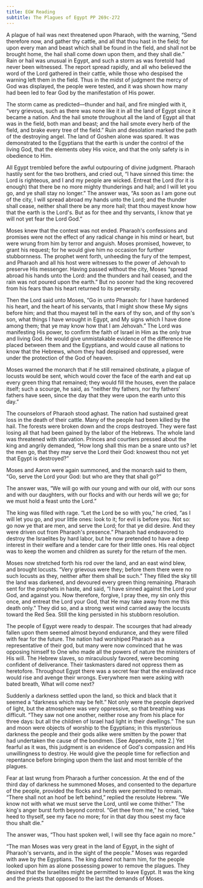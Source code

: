 ```yaml
---
title: EGW Reading
subtitle: The Plagues of Egypt PP 269c-272
---
```


A plague of hail was next threatened upon Pharaoh, with the warning, “Send therefore now, and gather thy cattle, and all that thou hast in the field; for upon every man and beast which shall be found in the field, and shall not be brought home, the hail shall come down upon them, and they shall die.” Rain or hail was unusual in Egypt, and such a storm as was foretold had never been witnessed. The report spread rapidly, and all who believed the word of the Lord gathered in their cattle, while those who despised the warning left them in the field. Thus in the midst of judgment the mercy of God was displayed, the people were tested, and it was shown how many had been led to fear God by the manifestation of His power.

The storm came as predicted—thunder and hail, and fire mingled with it, “very grievous, such as there was none like it in all the land of Egypt since it became a nation. And the hail smote throughout all the land of Egypt all that was in the field, both man and beast; and the hail smote every herb of the field, and brake every tree of the field.” Ruin and desolation marked the path of the destroying angel. The land of Goshen alone was spared. It was demonstrated to the Egyptians that the earth is under the control of the living God, that the elements obey His voice, and that the only safety is in obedience to Him.

All Egypt trembled before the awful outpouring of divine judgment. Pharaoh hastily sent for the two brothers, and cried out, “I have sinned this time: the Lord is righteous, and I and my people are wicked. Entreat the Lord (for it is enough) that there be no more mighty thunderings and hail; and I will let you go, and ye shall stay no longer.” The answer was, “As soon as I am gone out of the city, I will spread abroad my hands unto the Lord; and the thunder shall cease, neither shall there be any more hail; that thou mayest know how that the earth is the Lord's. But as for thee and thy servants, I know that ye will not yet fear the Lord God.”

Moses knew that the contest was not ended. Pharaoh's confessions and promises were not the effect of any radical change in his mind or heart, but were wrung from him by terror and anguish. Moses promised, however, to grant his request; for he would give him no occasion for further stubbornness. The prophet went forth, unheeding the fury of the tempest, and Pharaoh and all his host were witnesses to the power of Jehovah to preserve His messenger. Having passed without the city, Moses “spread abroad his hands unto the Lord: and the thunders and hail ceased, and the rain was not poured upon the earth.” But no sooner had the king recovered from his fears than his heart returned to its perversity.

Then the Lord said unto Moses, “Go in unto Pharaoh: for I have hardened his heart, and the heart of his servants, that I might show these My signs before him; and that thou mayest tell in the ears of thy son, and of thy son's son, what things I have wrought in Egypt, and My signs which I have done among them; that ye may know how that I am Jehovah.” The Lord was manifesting His power, to confirm the faith of Israel in Him as the only true and living God. He would give unmistakable evidence of the difference He placed between them and the Egyptians, and would cause all nations to know that the Hebrews, whom they had despised and oppressed, were under the protection of the God of heaven.

Moses warned the monarch that if he still remained obstinate, a plague of locusts would be sent, which would cover the face of the earth and eat up every green thing that remained; they would fill the houses, even the palace itself; such a scourge, he said, as “neither thy fathers, nor thy fathers’ fathers have seen, since the day that they were upon the earth unto this day.”

The counselors of Pharaoh stood aghast. The nation had sustained great loss in the death of their cattle. Many of the people had been killed by the hail. The forests were broken down and the crops destroyed. They were fast losing all that had been gained by the labor of the Hebrews. The whole land was threatened with starvation. Princes and courtiers pressed about the king and angrily demanded, “How long shall this man be a snare unto us? let the men go, that they may serve the Lord their God: knowest thou not yet that Egypt is destroyed?”

Moses and Aaron were again summoned, and the monarch said to them, “Go, serve the Lord your God: but who are they that shall go?”

The answer was, “We will go with our young and with our old, with our sons and with our daughters, with our flocks and with our herds will we go; for we must hold a feast unto the Lord.”

The king was filled with rage. “Let the Lord be so with you,” he cried, “as I will let you go, and your little ones: look to it; for evil is before you. Not so: go now ye that are men, and serve the Lord; for that ye did desire. And they were driven out from Pharaoh's presence.” Pharaoh had endeavored to destroy the Israelites by hard labor, but he now pretended to have a deep interest in their welfare and a tender care for their little ones. His real object was to keep the women and children as surety for the return of the men.

Moses now stretched forth his rod over the land, and an east wind blew, and brought locusts. “Very grievous were they; before them there were no such locusts as they, neither after them shall be such.” They filled the sky till the land was darkened, and devoured every green thing remaining. Pharaoh sent for the prophets in haste, and said, “I have sinned against the Lord your God, and against you. Now therefore, forgive, I pray thee, my sin only this once, and entreat the Lord your God, that He may take away from me this death only.” They did so, and a strong west wind carried away the locusts toward the Red Sea. Still the king persisted in his stubborn resolution.

The people of Egypt were ready to despair. The scourges that had already fallen upon them seemed almost beyond endurance, and they were filled with fear for the future. The nation had worshiped Pharaoh as a representative of their god, but many were now convinced that he was opposing himself to One who made all the powers of nature the ministers of His will. The Hebrew slaves, so miraculously favored, were becoming confident of deliverance. Their taskmasters dared not oppress them as heretofore. Throughout Egypt there was a secret fear that the enslaved race would rise and avenge their wrongs. Everywhere men were asking with bated breath, What will come next?

Suddenly a darkness settled upon the land, so thick and black that it seemed a “darkness which may be felt.” Not only were the people deprived of light, but the atmosphere was very oppressive, so that breathing was difficult. “They saw not one another, neither rose any from his place for three days: but all the children of Israel had light in their dwellings.” The sun and moon were objects of worship to the Egyptians; in this mysterious darkness the people and their gods alike were smitten by the power that had undertaken the cause of the bondmen. \[See Appendix, note 2.\] Yet fearful as it was, this judgment is an evidence of God's compassion and His unwillingness to destroy. He would give the people time for reflection and repentance before bringing upon them the last and most terrible of the plagues.

Fear at last wrung from Pharaoh a further concession. At the end of the third day of darkness he summoned Moses, and consented to the departure of the people, provided the flocks and herds were permitted to remain. “There shall not an hoof be left behind,” replied the resolute Hebrew. “We know not with what we must serve the Lord, until we come thither.” The king's anger burst forth beyond control. “Get thee from me,” he cried, “take heed to thyself, see my face no more; for in that day thou seest my face thou shalt die.”

The answer was, “Thou hast spoken well, I will see thy face again no more.”

“The man Moses was very great in the land of Egypt, in the sight of Pharaoh's servants, and in the sight of the people.” Moses was regarded with awe by the Egyptians. The king dared not harm him, for the people looked upon him as alone possessing power to remove the plagues. They desired that the Israelites might be permitted to leave Egypt. It was the king and the priests that opposed to the last the demands of Moses.